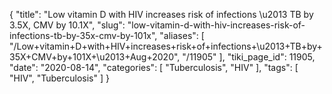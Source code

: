 {
    "title": "Low vitamin D with HIV increases risk of infections \u2013 TB by 3.5X, CMV by 10.1X",
    "slug": "low-vitamin-d-with-hiv-increases-risk-of-infections-tb-by-35x-cmv-by-101x",
    "aliases": [
        "/Low+vitamin+D+with+HIV+increases+risk+of+infections+\u2013+TB+by+35X+CMV+by+101X+\u2013+Aug+2020",
        "/11905"
    ],
    "tiki_page_id": 11905,
    "date": "2020-08-14",
    "categories": [
        "Tuberculosis",
        "HIV"
    ],
    "tags": [
        "HIV",
        "Tuberculosis"
    ]
}